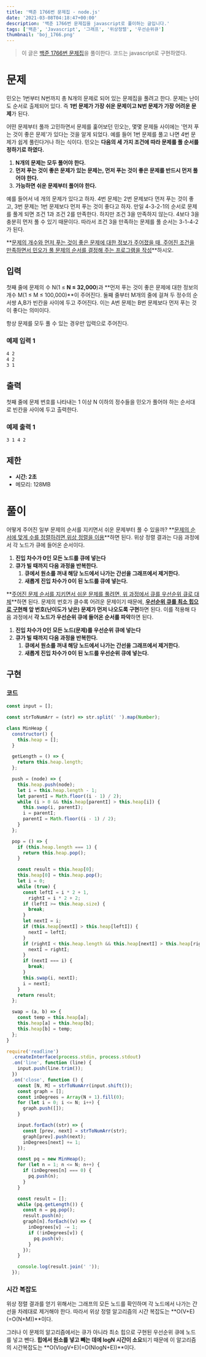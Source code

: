 ```yaml
---
title: '백준 1766번 문제집 - node.js'
date: '2021-03-08T04:18:47+00:00'
description: '백준 1766번 문제집을 javascript로 풀이하는 글입니다.'
tags: ['백준', 'Javascript', '그래프', '위상정렬', '우선순위큐']
thumbnail: 'boj_1766.png'
---
```


> 이 글은 [백준 1766번 문제집](https://www.acmicpc.net/problem/1766)을 풀이한다. 코드는 javascript로 구현하였다.

# 문제

민오는 1번부터 N번까지 총 N개의 문제로 되어 있는 문제집을 풀려고 한다. 문제는 난이도 순서로 출제되어 있다. 즉 **1번 문제가 가장 쉬운 문제이고 N번 문제가 가장 어려운 문제**가 된다.

어떤 문제부터 풀까 고민하면서 문제를 훑어보던 민오는, 몇몇 문제들 사이에는 '먼저 푸는 것이 좋은 문제'가 있다는 것을 알게 되었다. 예를 들어 1번 문제를 풀고 나면 4번 문제가 쉽게 풀린다거나 하는 식이다. 민오는 **다음의 세 가지 조건에 따라 문제를 풀 순서를 정하기로 하였다.**

1. **N개의 문제는 모두 풀어야 한다.**
2. **먼저 푸는 것이 좋은 문제가 있는 문제는, 먼저 푸는 것이 좋은 문제를 반드시 먼저 풀어야 한다.**
3. **가능하면 쉬운 문제부터 풀어야 한다.**

예를 들어서 네 개의 문제가 있다고 하자. 4번 문제는 2번 문제보다 먼저 푸는 것이 좋고, 3번 문제는 1번 문제보다 먼저 푸는 것이 좋다고 하자. 만일 4-3-2-1의 순서로 문제를 풀게 되면 조건 1과 조건 2를 만족한다. 하지만 조건 3을 만족하지 않는다. 4보다 3을 충분히 먼저 풀 수 있기 때문이다. 따라서 조건 3을 만족하는 문제를 풀 순서는 3-1-4-2가 된다.

**<u>문제의 개수와 먼저 푸는 것이 좋은 문제에 대한 정보가 주어졌을 때, 주어진 조건을 만족하면서 민오가 풀 문제의 순서를 결정해 주는 프로그램을 작성</u>**하시오.

## 입력

첫째 줄에 문제의 수 N(1 ≤ **N ≤ 32,000**)과 **먼저 푸는 것이 좋은 문제에 대한 정보의 개수 M(1 ≤ M ≤ 100,000)**이 주어진다. 둘째 줄부터 M개의 줄에 걸쳐 두 정수의 순서쌍 A,B가 빈칸을 사이에 두고 주어진다. 이는 A번 문제는 B번 문제보다 먼저 푸는 것이 좋다는 의미이다.

항상 문제를 모두 풀 수 있는 경우만 입력으로 주어진다.

### 예제 입력 1

```bash
4 2
4 2
3 1
```

## 출력

첫째 줄에 문제 번호를 나타내는 1 이상 N 이하의 정수들을 민오가 풀어야 하는 순서대로 빈칸을 사이에 두고 출력한다.

### 예제 출력 1

```bash
3 1 4 2
```

## 제한

- **시간: 2초**
- 메모리: 128MB

# 풀이

어떻게 주어진 일부 문제의 순서를 지키면서 쉬운 문제부터 풀 수 있을까? **<u>문제의 순서에 맞게 수를 정렬하려면 위상 정렬을 이용</u>**하면 된다. 위상 정렬 결과는 다음 과정에서 각 노드가 큐에 들어온 순서이다.

1. **진입 차수가 0인 모든 노드를 큐에 넣는다**
2. **큐가 빌 때까지 다음 과정을 반복한다.**
   1. **큐에서 원소를 꺼내 해당 노드에서 나가는 간선을 그래프에서 제거한다.**
   2. **새롭게 진입 차수가 0이 된 노드를 큐에 넣는다.**

**<u>주어진 문제 순서를 지키면서 쉬운 문제를 풀려면, 위 과정에서 큐를 우선순위 큐로 대체</u>**하면 된다. 문제의 번호가 클수록 어려운 문제이기 때문에, **<u>우선순위 큐를 최소 힙으로 구현</u>해 앞 번호(난이도가 낮은) 문제가 먼저 나오도록 구현**하면 된다. 이를 적용해 다음 과정에서 **각 노드가 우선순위 큐에 들어온 순서를 파악**하면 된다.

1. **진입 차수가 0인 모든 노드(문제)를 우선순위 큐에 넣는다**
2. **큐가 빌 때까지 다음 과정을 반복한다.**
   1. **큐에서 원소를 꺼내 해당 노드에서 나가는 간선을 그래프에서 제거한다.**
   2. **새롭게 진입 차수가 0이 된 노드를 우선순위 큐에 넣는다.**

## 구현

### 코드

```jsx
const input = [];

const strToNumArr = (str) => str.split(' ').map(Number);

class MinHeap {
  constructor() {
    this.heap = [];
  }

  getLength = () => {
    return this.heap.length;
  };

  push = (node) => {
    this.heap.push(node);
    let i = this.heap.length - 1;
    let parentI = Math.floor((i - 1) / 2);
    while (i > 0 && this.heap[parentI] > this.heap[i]) {
      this.swap(i, parentI);
      i = parentI;
      parentI = Math.floor((i - 1) / 2);
    }
  };

  pop = () => {
    if (this.heap.length === 1) {
      return this.heap.pop();
    }

    const result = this.heap[0];
    this.heap[0] = this.heap.pop();
    let i = 0;
    while (true) {
      const leftI = i * 2 + 1,
        rightI = i * 2 + 2;
      if (leftI >= this.heap.size) {
        break;
      }
      let nextI = i;
      if (this.heap[nextI] > this.heap[leftI]) {
        nextI = leftI;
      }
      if (rightI < this.heap.length && this.heap[nextI] > this.heap[rightI]) {
        nextI = rightI;
      }
      if (nextI === i) {
        break;
      }
      this.swap(i, nextI);
      i = nextI;
    }
    return result;
  };

  swap = (a, b) => {
    const temp = this.heap[a];
    this.heap[a] = this.heap[b];
    this.heap[b] = temp;
  };
}

require('readline')
  .createInterface(process.stdin, process.stdout)
  .on('line', function (line) {
    input.push(line.trim());
  })
  .on('close', function () {
    const [N, M] = strToNumArr(input.shift());
    const graph = [];
    const inDegrees = Array(N + 1).fill(0);
    for (let i = 0; i <= N; i++) {
      graph.push([]);
    }

    input.forEach((str) => {
      const [prev, next] = strToNumArr(str);
      graph[prev].push(next);
      inDegrees[next] += 1;
    });

    const pq = new MinHeap();
    for (let n = 1; n <= N; n++) {
      if (inDegrees[n] === 0) {
        pq.push(n);
      }
    }

    const result = [];
    while (pq.getLength()) {
      const n = pq.pop();
      result.push(n);
      graph[n].forEach((v) => {
        inDegrees[v] -= 1;
        if (!inDegrees[v]) {
          pq.push(v);
        }
      });
    }

    console.log(result.join(' '));
  });
```

### 시간 복잡도

위상 정렬 결과를 얻기 위해서는 그래프의 모든 노드를 확인하며 각 노드에서 나가는 간선을 차례대로 제거해야 한다. 따라서 위상 정렬 알고리즘의 시간 복잡도는 **O(V+E)(=O(N+M))**이다.

그러나 이 문제의 알고리즘에서는 큐가 아니라 최소 힙으로 구현된 우선순위 큐에 노드를 넣고 뺀다. **힙에서 원소를 넣고 빼는 데에 logN 시간이 소요**되기 때문에 이 알고리즘의 시간복잡도는 **O(VlogV+E)(=O(NlogN+E))**이다.
